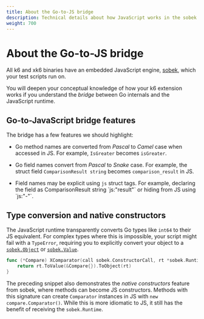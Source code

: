 ```yaml
---
title: About the Go-to-JS bridge
description: Technical details about how JavaScript works in the sobek engine.
weight: 700
---
```


# About the Go-to-JS bridge

All k6 and xk6 binaries have an embedded JavaScript engine, [sobek](https://github.com/grafana/sobek),
which your test scripts run on.

You will deepen your conceptual knowledge of how your k6 extension works if you understand the _bridge_ between Go internals and the JavaScript runtime.

## Go-to-JavaScript bridge features

The bridge has a few features we should highlight:

- Go method names are converted from _Pascal_ to _Camel_ case when
  accessed in JS. For example, `IsGreater` becomes `isGreater`.

- Go field names convert from _Pascal_ to _Snake_ case. For example, the struct field `ComparisonResult string`
  becomes `comparison_result` in JS.

- Field names may be explicit using `js` struct tags. For example, declaring the field as <CodeInline>ComparisonResult string &grave;js:"result"&grave;</CodeInline>
  or hiding from JS using <CodeInline>&grave;js:"-"&grave;</CodeInline>.

## Type conversion and native constructors

The JavaScript runtime transparently converts Go types like `int64` to their JS equivalent.
For complex types where this is impossible, your script might fail with a `TypeError`, requiring you to explicitly convert
your object to a [`sobek.Object`](https://pkg.go.dev/github.com/grafana/sobek#Object) or [`sobek.Value`](https://pkg.go.dev/github.com/grafana/sobek#Value).

```go
func (*Compare) XComparator(call sobek.ConstructorCall, rt *sobek.Runtime) *sobek.Object {
	return rt.ToValue(&Compare{}).ToObject(rt)
}
```

The preceding snippet also demonstrates the _native constructors_ feature from sobek, where methods can become JS constructors.
Methods with this signature can create `Comparator` instances in JS with `new compare.Comparator()`.
While this is more idiomatic to JS, it still has the benefit of receiving the `sobek.Runtime`.
